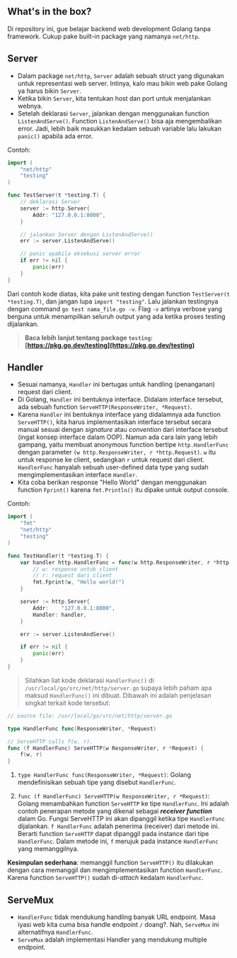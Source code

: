 ## What's in the box?

Di repository ini, gue belajar backend web development Golang tanpa framework. Cukup pake built-in package yang namanya `net/http`.

## Server

- Dalam package `net/http`, `Server` adalah sebuah struct yang digunakan untuk representasi web server. Intinya, kalo mau bikin web pake Golang ya harus bikin `Server`.
- Ketika bikin `Server`, kita tentukan host dan port untuk menjalankan webnya.
- Setelah deklarasi `Server`, jalankan dengan menggunakan function `ListenAndServe()`. Function `ListenAndServe()` bisa aja mengembalikan error. Jadi, lebih baik masukkan kedalam sebuah variable lalu lakukan `panic()` apabila ada error.

Contoh:

```go
import (
	"net/http"
	"testing"
)

func TestServer(t *testing.T) {
	// deklarasi Server
	server := http.Server{
		Addr: "127.0.0.1:8000",
	}

	// jalankan Server dengan ListenAndServe()
	err := server.ListenAndServe()

    // panic apabila eksekusi server error
	if err != nil {
		panic(err)
	}
}
```

Dari contoh kode diatas, kita pake unit testing dengan function `TestServer(t *testing.T)`, dan jangan lupa `import "testing"`. Lalu jalankan testingnya dengan command `go test nama_file.go -v`. Flag `-v` artinya verbose yang berguna untuk menampilkan seluruh output yang ada ketika proses testing dijalankan.

> **Baca lebih lanjut tentang package `testing`: [https://pkg.go.dev/testing](https://pkg.go.dev/testing)**

## Handler

- Sesuai namanya, `Handler` ini bertugas untuk handling (penanganan) request dari client.
- Di Golang, `Handler` ini bentuknya interface. Didalam interface tersebut, ada sebuah function `ServeHTTP(ResponseWriter, *Request)`.
- Karena `Handler` ini bentuknya interface yang didalamnya ada function `ServeHTTP()`, kita harus implementasikan interface tersebut secara manual sesuai dengan *signature* atau *convention* dari interface tersebut (ingat konsep interface dalam OOP). Namun ada cara lain yang lebih gampang, yaitu membuat anonymous function bertipe `http.HandlerFunc` dengan parameter `(w http.ResponseWriter, r *http.Request)`. `w` itu untuk response ke client, sedangkan `r` untuk request dari client. `HandlerFunc` hanyalah sebuah user-defined data type yang sudah mengimplementasikan interface `Handler`.
- Kita coba berikan response "Hello World" dengan menggunakan function `Fprint()` karena `fmt.Println()` itu dipake untuk output console.

Contoh:

```go
import (
	"fmt"
	"net/http"
	"testing"
)

func TestHandler(t *testing.T) {
	var handler http.HandlerFunc = func(w http.ResponseWriter, r *http.Request) {
		// w: response untuk client
		// r: request dari client
		fmt.Fprint(w, "Hello world!")
	}

	server := http.Server{
		Addr:    "127.0.0.1:8000",
		Handler: handler,
	}

	err := server.ListenAndServe()

	if err != nil {
		panic(err)
	}
}
```


> Silahkan liat kode deklarasi `HandlerFunc()` di `/usr/local/go/src/net/http/server.go` supaya lebih paham apa maksud `HandlerFunc()` ini dibuat. Dibawah ini adalah penjelasan singkat terkait kode tersebut:


```go
// source file: /usr/local/go/src/net/http/server.go

type HandlerFunc func(ResponseWriter, *Request)

// ServeHTTP calls f(w, r).
func (f HandlerFunc) ServeHTTP(w ResponseWriter, r *Request) {
	f(w, r)
}
```

1. `type HandlerFunc func(ResponseWriter, *Request)`: Golang mendefinisikan sebuah tipe yang disebut `HandlerFunc`.

2. `func (f HandlerFunc) ServeHTTP(w ResponseWriter, r *Request)`: Golang menambahkan function `ServeHTTP` ke tipe `HandlerFunc`. Ini adalah contoh penerapan metode yang dikenal sebagai ***receiver function*** dalam Go. Fungsi ServeHTTP ini akan dipanggil ketika tipe `HandlerFunc` dijalankan. `f HandlerFunc` adalah penerima (receiver) dari metode ini. Berarti function `ServeHTTP` dapat dipanggil pada instance dari tipe `HandlerFunc`. Dalam metode ini, `f` merujuk pada instance `HandlerFunc` yang memanggilnya.

**Kesimpulan sederhana**: memanggil function `ServeHTTP()` itu dilakukan dengan cara memanggil dan mengimplementasikan function `HandlerFunc`. Karena function `ServeHTTP()` sudah di-*attach* kedalam `HandlerFunc`.

## ServeMux

- `HandlerFunc` tidak mendukung handling banyak URL endpoint. Masa iyasi web kita cuma bisa handle endpoint `/` doang?. Nah, `ServeMux` ini alternatifnya `HandlerFunc`.
- `ServeMux` adalah implementasi Handler yang mendukung multiple endpoint.